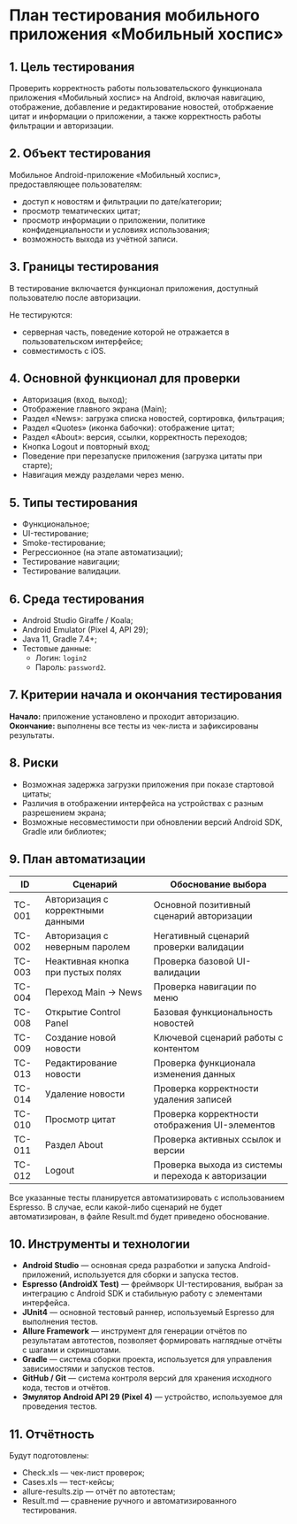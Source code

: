 # План тестирования мобильного приложения «Мобильный хоспис»

## 1. Цель тестирования
Проверить корректность работы пользовательского функционала приложения «Мобильный хоспис» на Android, включая навигацию, отображение, добавление и редактирование новостей, отобржаение цитат и информации о приложении, а также корректность работы фильтрации и авторизации.

## 2. Объект тестирования
Мобильное Android-приложение «Мобильный хоспис», предоставляющее пользователям:
- доступ к новостям и фильтрации по дате/категории;
- просмотр тематических цитат;
- просмотр информации о приложении, политике конфиденциальности и условиях использования;
- возможность выхода из учётной записи.

## 3. Границы тестирования
В тестирование включается функционал приложения, доступный пользователю после авторизации.

Не тестируются:
- серверная часть, поведение которой не отражается в пользовательском интерфейсе;
- совместимость с iOS.

## 4. Основной функционал для проверки
- Авторизация (вход, выход);
- Отображение главного экрана (Main);
- Раздел «News»: загрузка списка новостей, сортировка, фильтрация;
- Раздел «Quotes» (иконка бабочки): отображение цитат;
- Раздел «About»: версия, ссылки, корректность переходов;
- Кнопка Logout и повторный вход;
- Поведение при перезапуске приложения (загрузка цитаты при старте);
- Навигация между разделами через меню.

## 5. Типы тестирования
- Функциональное;
- UI-тестирование;
- Smoke-тестирование;
- Регрессионное (на этапе автоматизации);
- Тестирование навигации;
- Тестирование валидации.

## 6. Среда тестирования
- Android Studio Giraffe / Koala;
- Android Emulator (Pixel 4, API 29);
- Java 11, Gradle 7.4+;
- Тестовые данные:
  - Логин: `login2`
  - Пароль: `password2`.

## 7. Критерии начала и окончания тестирования
**Начало:** приложение установлено и проходит авторизацию.  
**Окончание:** выполнены все тесты из чек-листа и зафиксированы результаты.

## 8. Риски
- Возможная задержка загрузки приложения при показе стартовой цитаты;
- Различия в отображении интерфейса на устройствах с разным разрешением экрана;
- Возможные несовместимости при обновлении версий Android SDK, Gradle или библиотек;

## 9. План автоматизации
| ID | Сценарий | Обоснование выбора |
|----|-----------|--------------------|
| TC-001 | Авторизация с корректными данными | Основной позитивный сценарий авторизации |
| TC-002 | Авторизация с неверным паролем | Негативный сценарий проверки валидации |
| TC-003 | Неактивная кнопка при пустых полях | Проверка базовой UI-валидации |
| TC-004 | Переход Main → News | Проверка навигации по меню |
| TC-008 | Открытие Control Panel | Базовая функциональность новостей |
| TC-009 | Создание новой новости | Ключевой сценарий работы с контентом |
| TC-013 | Редактирование новости | Проверка функционала изменения данных |
| TC-014 | Удаление новости | Проверка корректности удаления записей |
| TC-010 | Просмотр цитат | Проверка корректности отображения UI-элементов |
| TC-011 | Раздел About | Проверка активных ссылок и версии |
| TC-012 | Logout | Проверка выхода из системы и перехода к авторизации |

Все указанные тесты планируется автоматизировать с использованием Espresso.
В случае, если какой-либо сценарий не будет автоматизирован, в файле Result.md будет приведено обоснование.

## 10. Инструменты и технологии

- **Android Studio** — основная среда разработки и запуска Android-приложений, используется для сборки и запуска тестов.  
- **Espresso (AndroidX Test)** — фреймворк UI-тестирования, выбран за интеграцию с Android SDK и стабильную работу с элементами интерфейса.  
- **JUnit4** — основной тестовый раннер, используемый Espresso для выполнения тестов.  
- **Allure Framework** — инструмент для генерации отчётов по результатам автотестов, позволяет формировать наглядные отчёты с шагами и скриншотами.  
- **Gradle** — система сборки проекта, используется для управления зависимостями и запусков тестов.  
- **GitHub / Git** — система контроля версий для хранения исходного кода, тестов и отчётов.  
- **Эмулятор Android API 29 (Pixel 4)** — устройство, используемое для проведения тестов.

## 11. Отчётность
Будут подготовлены:
- Check.xls — чек-лист проверок;
- Cases.xls — тест-кейсы;
- allure-results.zip — отчёт по автотестам;
- Result.md — сравнение ручного и автоматизированного тестирования.
